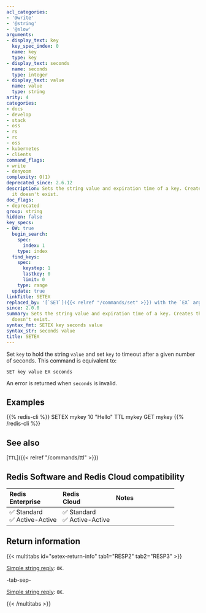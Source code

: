 ```yaml
---
acl_categories:
- '@write'
- '@string'
- '@slow'
arguments:
- display_text: key
  key_spec_index: 0
  name: key
  type: key
- display_text: seconds
  name: seconds
  type: integer
- display_text: value
  name: value
  type: string
arity: 4
categories:
- docs
- develop
- stack
- oss
- rs
- rc
- oss
- kubernetes
- clients
command_flags:
- write
- denyoom
complexity: O(1)
deprecated_since: 2.6.12
description: Sets the string value and expiration time of a key. Creates the key if
  it doesn't exist.
doc_flags:
- deprecated
group: string
hidden: false
key_specs:
- OW: true
  begin_search:
    spec:
      index: 1
    type: index
  find_keys:
    spec:
      keystep: 1
      lastkey: 0
      limit: 0
    type: range
  update: true
linkTitle: SETEX
replaced_by: '[`SET`]({{< relref "/commands/set" >}}) with the `EX` argument'
since: 2.0.0
summary: Sets the string value and expiration time of a key. Creates the key if it
  doesn't exist.
syntax_fmt: SETEX key seconds value
syntax_str: seconds value
title: SETEX
---
```

Set `key` to hold the string `value` and set `key` to timeout after a given
number of seconds.
This command is equivalent to:

```
SET key value EX seconds
```

An error is returned when `seconds` is invalid.

## Examples

{{% redis-cli %}}
SETEX mykey 10 "Hello"
TTL mykey
GET mykey
{{% /redis-cli %}}

## See also

[`TTL`]({{< relref "/commands/ttl" >}})

## Redis Software and Redis Cloud compatibility

| Redis<br />Enterprise | Redis<br />Cloud | <span style="min-width: 9em; display: table-cell">Notes</span> |
|:----------------------|:-----------------|:------|
| <span title="Supported">&#x2705; Standard</span><br /><span title="Supported"><nobr>&#x2705; Active-Active</nobr></span> | <span title="Supported">&#x2705; Standard</span><br /><span title="Supported"><nobr>&#x2705; Active-Active</nobr></span> |  |

## Return information

{{< multitabs id="setex-return-info" 
    tab1="RESP2" 
    tab2="RESP3" >}}

[Simple string reply](../../develop/reference/protocol-spec#simple-strings): `OK`.

-tab-sep-

[Simple string reply](../../develop/reference/protocol-spec#simple-strings): `OK`.

{{< /multitabs >}}
